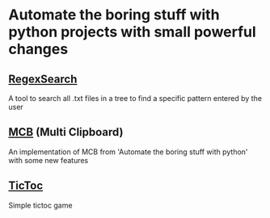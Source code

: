 # Automate the boring stuff with python projects with small powerful changes
## [RegexSearch](https://github.com/moaaztaha/Automate-the-boring-stuff-with-python-projects/tree/master/regexSearch)
A tool to search all .txt files in a tree to find a specific pattern entered by the user

## [MCB](https://github.com/moaaztaha/Automate-the-boring-stuff-with-python-projects/tree/master/mcb) (Multi Clipboard)
An implementation of MCB from 'Automate the boring stuff with python' with some new features

## [TicToc](https://github.com/moaaztaha/Automate-the-boring-stuff-with-python-projects/tree/master/tictoc)
Simple tictoc game
